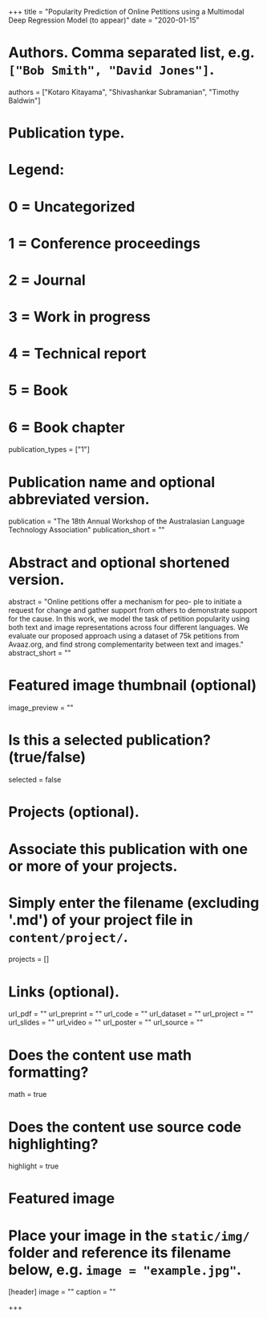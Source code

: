 +++
title = "Popularity Prediction of Online Petitions using a Multimodal Deep Regression Model (to appear)"
date = "2020-01-15"

# Authors. Comma separated list, e.g. `["Bob Smith", "David Jones"]`.
authors = ["Kotaro Kitayama", "Shivashankar Subramanian", "Timothy Baldwin"]

# Publication type.
# Legend:
# 0 = Uncategorized
# 1 = Conference proceedings
# 2 = Journal
# 3 = Work in progress
# 4 = Technical report
# 5 = Book
# 6 = Book chapter
publication_types = ["1"]

# Publication name and optional abbreviated version.
publication = "The 18th Annual Workshop of the Australasian Language Technology Association"
publication_short = ""

# Abstract and optional shortened version.
abstract = "Online petitions offer a mechanism for peo- ple to initiate a request for change and gather support from others to demonstrate support for the cause. In this work, we model the task of petition popularity using both text and image representations across four different languages. We evaluate our proposed approach using a dataset of 75k petitions from Avaaz.org, and find strong complementarity between text and images."
abstract_short = ""

# Featured image thumbnail (optional)
image_preview = ""

# Is this a selected publication? (true/false)
selected = false

# Projects (optional).
#   Associate this publication with one or more of your projects.
#   Simply enter the filename (excluding '.md') of your project file in `content/project/`.
projects = []

# Links (optional).
url_pdf = ""
url_preprint = ""
url_code = ""
url_dataset = ""
url_project = ""
url_slides = ""
url_video = ""
url_poster = ""
url_source = ""

# Does the content use math formatting?
math = true

# Does the content use source code highlighting?
highlight = true

# Featured image
# Place your image in the `static/img/` folder and reference its filename below, e.g. `image = "example.jpg"`.
[header]
image = ""
caption = ""

+++
